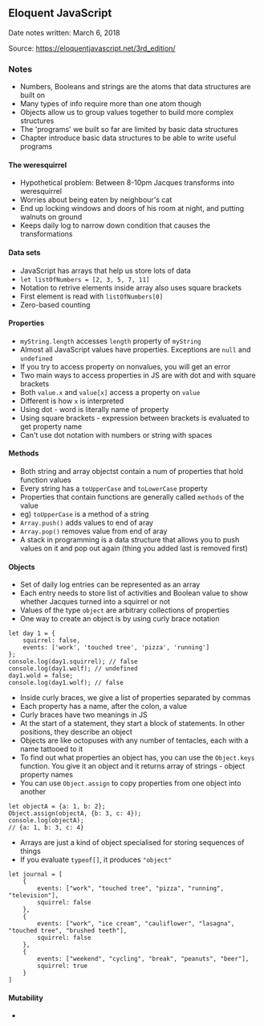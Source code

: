 
## Eloquent JavaScript

Date notes written: March 6, 2018

Source: https://eloquentjavascript.net/3rd_edition/

### Notes

* Numbers, Booleans and strings are the atoms that data structures are built on
* Many types of info require more than one atom though
* Objects allow us to group values together to build more complex structures
* The 'programs' we built so far are limited by basic data structures
* Chapter introduce basic data structures to be able to write useful programs


#### The weresquirrel

* Hypothetical problem: Between 8-10pm Jacques transforms into weresquirrel
* Worries about being eaten by neighbour's cat
* End up locking windows and doors of his room at night, and putting walnuts on ground
* Keeps daily log to narrow down condition that causes the transformations

#### Data sets

* JavaScript has arrays that help us store lots of data
* `let listOfNumbers = [2, 3, 5, 7, 11]`
* Notation to retrive elements inside array also uses square brackets
* First element is read with `listOfNumbers[0]`
* Zero-based counting

#### Properties

* `myString.length` accesses `length` property of `myString`
* Almost all JavaScript values have properties. Exceptions are `null` and `undefined`
* If you try to access property on nonvalues, you will get an error
* Two main ways to access properties in JS are with dot and with square brackets
* Both `value.x` and `value[x]` access a property on `value`
* Different is how `x` is interpreted
* Using dot - word is literally name of property
* Using square brackets - expression between brackets is evaluated to get property name
* Can't use dot notation with numbers or string with spaces

#### Methods

* Both string and array objectst contain a num of properties that hold function values
* Every string has a `toUpperCase` and `toLowerCase` property
* Properties that contain functions are generally called `methods` of the value
* eg) `toUpperCase` is a method of a string
* `Array.push()` adds values to end of aray
* `Array.pop()` removes value from end of aray
* A stack in programming is a data structure that allows you to push values on it and pop out again (thing you added last is removed first)

#### Objects

* Set of daily log entries can be represented as an array
* Each entry needs to store list of activities and Boolean value to show whether Jacques turned into a squirrel or not
* Values of the type `object` are arbitrary collections of properties
* One way to create an object is by using curly brace notation

```
let day 1 = {
	squirrel: false,
	events: ['work', 'touched tree', 'pizza', 'running']
};
console.log(day1.squirrel); // false
console.log(day1.wolf); // undefined
day1.wold = false;
console.log(day1.wolf); // false
```

* Inside curly braces, we give a list of properties separated by commas
* Each property has a name, after the colon, a value
* Curly braces have two meanings in JS
* At the start of a statement, they start a block of statements. In other positions, they describe an object
* Objects are like octopuses with any number of tentacles, each with a name tattooed to it
* To find out what properties an object has, you can use the `Object.keys` function. You give it an object and it returns array of strings - object property names
* You can use `Object.assign` to copy properties from one object into another

```
let objectA = {a: 1, b: 2};
Object.assign(objectA, {b: 3, c: 4});
console.log(objectA);
// {a: 1, b: 3, c: 4}
```

* Arrays are just a kind of object specialised for storing sequences of things
* If you evaluate `typeof[]`, it produces `"object"`

```
let journal = [
	{ 
		events: ["work", "touched tree", "pizza", "running", "television"],
		squirrel: false
	},
	{
		events: ["work", "ice cream", "cauliflower", "lasagna", "touched tree", "brushed teeth"],
		squirrel: false
	},
	{
		events: ["weekend", "cycling", "break", "peanuts", "beer"],
		squirrel: true
	}
]
```

#### Mutability

* 






















